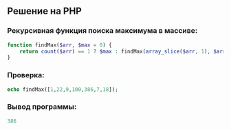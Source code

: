 ## Решение на PHP

### Рекурсивная функция поиска максимума в массиве:
```php
function findMax($arr, $max = 0) {
    return count($arr) == 1 ? $max : findMax(array_slice($arr, 1), $arr[0] > $max ? $arr[0] : $max);
}
```
### Проверка:
```php
echo findMax([1,22,9,100,386,7,18]);
```
### Вывод программы:
```php
386
```
